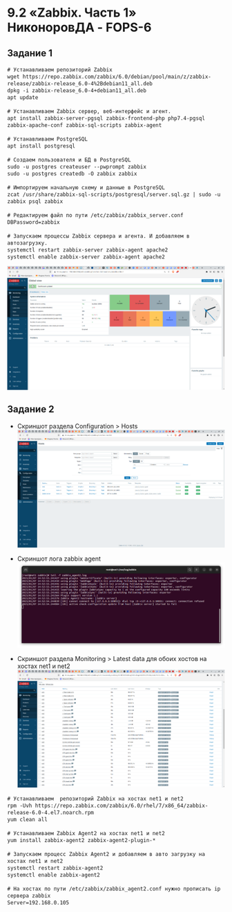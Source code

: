 # 9.2 «Zabbix. Часть 1» НиконоровДА - FOPS-6

## Задание 1

```shell
# Устанавливаем репозиторий Zabbix
wget https://repo.zabbix.com/zabbix/6.0/debian/pool/main/z/zabbix-release/zabbix-release_6.0-4%2Bdebian11_all.deb
dpkg -i zabbix-release_6.0-4+debian11_all.deb
apt update

# Устанавливаем Zabbix сервер, веб-интерфейс и агент.
apt install zabbix-server-pgsql zabbix-frontend-php php7.4-pgsql zabbix-apache-conf zabbix-sql-scripts zabbix-agent

# Устанавливаем PostgreSQL
apt install postgresql

# Создаем пользователя и БД в PostgreSQL
sudo -u postgres createuser --pwprompt zabbix
sudo -u postgres createdb -O zabbix zabbix

# Импортируем начальную схему и данные в PostgreSQL
zcat /usr/share/zabbix-sql-scripts/postgresql/server.sql.gz | sudo -u zabbix psql zabbix

# Редактируем файл по пути /etc/zabbix/zabbix_server.conf
DBPassword=zabbix

# Запускаем процессы Zabbix сервера и агента. И добавляем в автозагрузку.
systemctl restart zabbix-server zabbix-agent apache2
systemctl enable zabbix-server zabbix-agent apache2

```

![alt text](https://github.com/mxssclxck/hw-9.2/blob/main/img/1.png)

## Задание 2

* Cкриншот раздела Configuration > Hosts
![alt text](https://github.com/mxssclxck/hw-9.2/blob/main/img/2.png)

* Cкриншот лога zabbix agent
![alt text](https://github.com/mxssclxck/hw-9.2/blob/main/img/3.png)

* Cкриншот раздела Monitoring > Latest data для обоих хостов на хостах net1 и net2
![alt text](https://github.com/mxssclxck/hw-9.2/blob/main/img/4.png)

```Shell
# Устанавливаем  репозиторий Zabbix на хостах net1 и net2
rpm -Uvh https://repo.zabbix.com/zabbix/6.0/rhel/7/x86_64/zabbix-release-6.0-4.el7.noarch.rpm
yum clean all

# Устанавливаем Zabbix Agent2 на хостах net1 и net2
yum install zabbix-agent2 zabbix-agent2-plugin-*

# Запускаем процесс Zabbix Agent2 и добавляем в авто загрузку на хостах net1 и net2
systemctl restart zabbix-agent2
systemctl enable zabbix-agent2

# На хостах по пути /etc/zabbix/zabbix_agent2.conf нужно прописать ip сервера zabbix
Server=192.168.0.105
```

